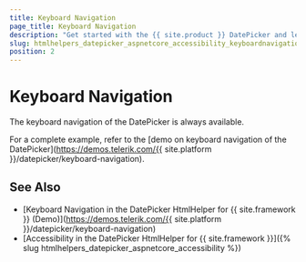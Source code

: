 ```yaml
---
title: Keyboard Navigation
page_title: Keyboard Navigation
description: "Get started with the {{ site.product }} DatePicker and learn about the accessibility support it provides through its keyboard navigation functionality."
slug: htmlhelpers_datepicker_aspnetcore_accessibility_keyboardnavigation
position: 2
---
```


# Keyboard Navigation

The keyboard navigation of the DatePicker is always available.

For a complete example, refer to the [demo on keyboard navigation of the DatePicker](https://demos.telerik.com/{{ site.platform }}/datepicker/keyboard-navigation).

## See Also

* [Keyboard Navigation in the DatePicker HtmlHelper for {{ site.framework }} (Demo)](https://demos.telerik.com/{{ site.platform }}/datepicker/keyboard-navigation)
* [Accessibility in the DatePicker HtmlHelper for {{ site.framework }}]({% slug htmlhelpers_datepicker_aspnetcore_accessibility %})
